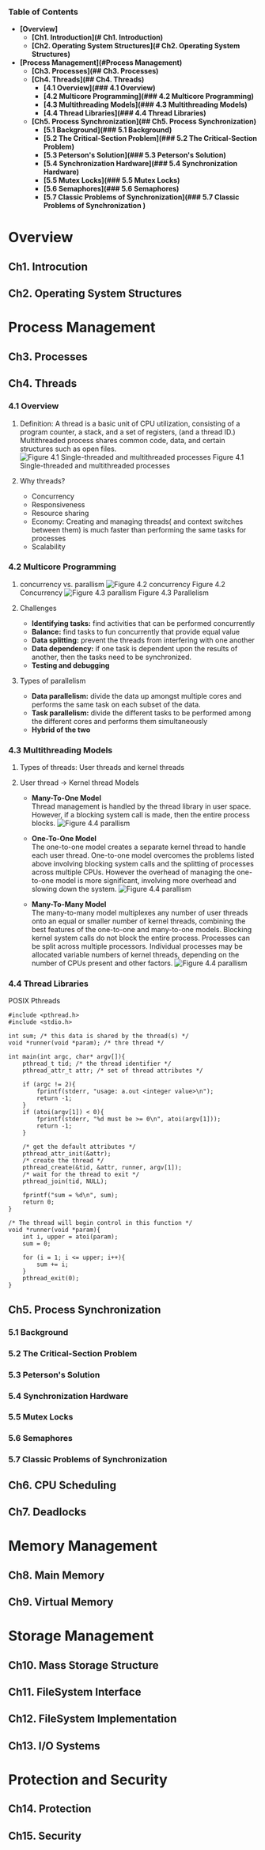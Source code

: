 ### Table of Contents

- **[Overview]**<br>
	* **[Ch1. Introduction](# Ch1. Introduction)**
	* **[Ch2. Operating System Structures](# Ch2. Operating System Structures)**<br>
- **[Process Management](#Process Management)**<br>
	* **[Ch3. Processes](## Ch3. Processes)**<br>
	* **[Ch4. Threads](## Ch4. Threads)**<br>
		+ **[4.1 Overview](### 4.1 Overview)**<br>
		+ **[4.2 Multicore Programming](### 4.2 Multicore Programming)**
		+ **[4.3 Multithreading Models](### 4.3 Multithreading Models)**
		+ **[4.4 Thread Libraries](### 4.4 Thread Libraries)**
	* **[Ch5. Process Synchronization](## Ch5. Process Synchronization)**
		+ **[5.1 Background](### 5.1 Background)**
		+ **[5.2 The Critical-Section Problem](### 5.2 The Critical-Section Problem)**
		+ **[5.3 Peterson's Solution](### 5.3 Peterson's Solution)**
		+ **[5.4 Synchronization Hardware](### 5.4 Synchronization Hardware)**
		+ **[5.5 Mutex Locks](### 5.5 Mutex Locks)**
		+ **[5.6 Semaphores](### 5.6 Semaphores)**
		+ **[5.7 Classic Problems of Synchronization](### 5.7 Classic Problems of Synchronization )**


	



# Overview
## Ch1. Introcution
## Ch2. Operating System Structures
# Process Management
## Ch3. Processes
## Ch4. Threads
### 4.1 Overview
1. Definition: A thread is a basic unit of CPU utilization, consisting of a program counter, a stack, and a set of registers, (and a thread ID.) Multithreaded process shares common code, data, and certain structures such as open files.
![Figure 4.1 Single-threaded and multithreaded processes](process.png)
Figure 4.1 Single-threaded and multithreaded processes

2. Why threads?

	- Concurrency
	- Responsiveness
	- Resource sharing
	- Economy: Creating and managing threads( and context switches between them) is much faster than performing the same tasks for processes
	- Scalability

### 4.2 Multicore Programming

1. concurrency vs. parallism
![Figure 4.2 concurrency](concurrency.png)
Figure 4.2 Concurrency
![Figure 4.3 parallism](parallism.png)
Figure 4.3 Parallelism

2. Challenges
	
	- **Identifying tasks:** find activities that can be performed concurrently
	- **Balance:** find tasks to fun concurrently that provide equal value
	- **Data splitting:** prevent the threads from interfering with one another
	- **Data dependency:** if one task is dependent upon the results of another, then the tasks need to be synchronized.
	- **Testing and debugging**

3. Types of parallelism

	- **Data parallelism:** divide the data up amongst multiple cores and performs the same task on each subset of the data.
	- **Task parallelism:** divide the different tasks to be performed among the different cores and performs them simultaneously
	- **Hybrid of the two**

### 4.3 Multithreading Models
1. Types of threads: User threads and kernel threads
2. User thread -> Kernel thread Models

	- **Many-To-One Model**<br>
	Thread management is handled by the thread library in user space. However, if a blocking system call is made, then the entire process blocks.
	![Figure 4.4 parallism](multi2one.png)
		
	- **One-To-One Model**<br>
	The one-to-one model creates a separate kernel thread to handle each user thread. One-to-one model overcomes the problems listed above involving blocking system calls and the splitting of processes across multiple CPUs. However the overhead of managing the one-to-one model is more significant, involving more overhead and slowing down the system.
	![Figure 4.4 parallism](one2one.png)
	- **Many-To-Many Model**<br>
	The many-to-many model multiplexes any number of user threads onto an equal or smaller number of kernel threads, combining the best features of the one-to-one and many-to-one models. Blocking kernel system calls do not block the entire process. Processes can be split across multiple processors. Individual processes may be allocated variable numbers of kernel threads, depending on the number of CPUs present and other factors. 
	![Figure 4.4 parallism](many2many.png)
### 4.4 Thread Libraries
POSIX Pthreads

```
#include <pthread.h>
#include <stdio.h>

int sum; /* this data is shared by the thread(s) */
void *runner(void *param); /* thre thread */

int main(int argc, char* argv[]){
	pthread_t tid; /* the thread identifier */
	pthread_attr_t attr; /* set of thread attributes */

	if (argc != 2){
		fprintf(stderr, "usage: a.out <integer value>\n");
		return -1;
	}
	if (atoi(argv[1]) < 0){
		fprintf(stderr, "%d must be >= 0\n", atoi(argv[1]));
		return -1;
	}

	/* get the default attributes */
	pthread_attr_init(&attr);
	/* create the thread */
	pthread_create(&tid, &attr, runner, argv[1]);
	/* wait for the thread to exit */
	pthread_join(tid, NULL);

	fprintf("sum = %d\n", sum);
	return 0;
}

/* The thread will begin control in this function */
void *runner(void *param){
	int i, upper = atoi(param);
	sum = 0;

	for (i = 1; i <= upper; i++){
		sum += i;
	}
	pthread_exit(0);
}
```

## Ch5. Process Synchronization
### 5.1 Background
### 5.2 The Critical-Section Problem
### 5.3 Peterson's Solution
### 5.4 Synchronization Hardware
### 5.5 Mutex Locks
### 5.6 Semaphores
### 5.7 Classic Problems of Synchronization
## Ch6. CPU Scheduling
## Ch7. Deadlocks
# Memory Management
## Ch8. Main Memory
## Ch9. Virtual Memory
# Storage Management
## Ch10. Mass Storage Structure
## Ch11. FileSystem Interface
## Ch12. FileSystem Implementation
## Ch13. I/O Systems
# Protection and Security
## Ch14. Protection
## Ch15. Security
